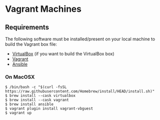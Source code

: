 # Vagrant Machines

## Requirements

The following software must be installed/present on your local machine to build the Vagrant box file:
  - [VirtualBox](https://www.virtualbox.org/) (if you want to build the VirtualBox box)
  - [Vagrant](http://vagrantup.com/)
  - [Ansible](http://docs.ansible.com/intro_installation.html)

### On MacOSX
 
  ```shell
  $ /bin/bash -c "$(curl -fsSL https://raw.githubusercontent.com/Homebrew/install/HEAD/install.sh)"
  $ brew install --cask virtualbox
  $ brew install --cask vagrant
  $ brew install ansible
  $ vagrant plugin install vagrant-vbguest
  $ vagrant up
  ```
